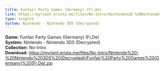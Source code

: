 ```yaml
---
title: Funfair Party Games (Germany) (Fr,De)
link: https://myrient.erista.me/files/No-Intro/Nintendo%20-%20Nintendo%203DS%20(Decrypted)/Funfair%20Party%20Games%20(Germany)%20(Fr,De).zip
type: single1
System: Nintendo - Nintendo 3DS (Decrypted)
---
```

<b>Game:</b> Funfair Party Games (Germany) (Fr,De)<br>
<b>System:</b> Nintendo - Nintendo 3DS (Decrypted)<br>
<b>Collection:</b> No-Intro<br>
<b>Download:</b> https://myrient.erista.me/files/No-Intro/Nintendo%20-%20Nintendo%203DS%20(Decrypted)/Funfair%20Party%20Games%20(Germany)%20(Fr,De).zip